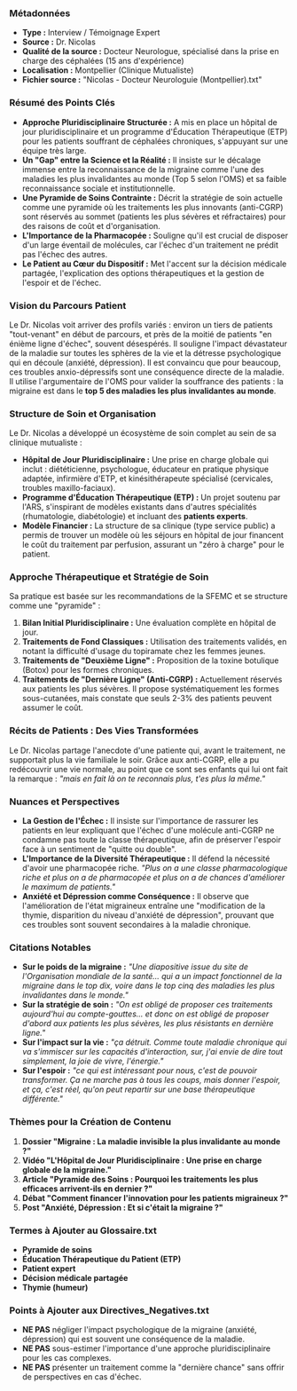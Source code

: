 ### Métadonnées

- **Type :** Interview / Témoignage Expert
- **Source :** Dr. Nicolas
- **Qualité de la source :** Docteur Neurologue, spécialisé dans la prise en charge des céphalées (15 ans d'expérience)
- **Localisation :** Montpellier (Clinique Mutualiste)
- **Fichier source :** "Nicolas - Docteur Neurologuie (Montpellier).txt"

### Résumé des Points Clés

- **Approche Pluridisciplinaire Structurée :** A mis en place un hôpital de jour pluridisciplinaire et un programme d'Éducation Thérapeutique (ETP) pour les patients souffrant de céphalées chroniques, s'appuyant sur une équipe très large.
- **Un "Gap" entre la Science et la Réalité :** Il insiste sur le décalage immense entre la reconnaissance de la migraine comme l'une des maladies les plus invalidantes au monde (Top 5 selon l'OMS) et sa faible reconnaissance sociale et institutionnelle.
- **Une Pyramide de Soins Contrainte :** Décrit la stratégie de soin actuelle comme une pyramide où les traitements les plus innovants (anti-CGRP) sont réservés au sommet (patients les plus sévères et réfractaires) pour des raisons de coût et d'organisation.
- **L'Importance de la Pharmacopée :** Souligne qu'il est crucial de disposer d'un large éventail de molécules, car l'échec d'un traitement ne prédit pas l'échec des autres.
- **Le Patient au Cœur du Dispositif :** Met l'accent sur la décision médicale partagée, l'explication des options thérapeutiques et la gestion de l'espoir et de l'échec.

### Vision du Parcours Patient

Le Dr. Nicolas voit arriver des profils variés : environ un tiers de patients "tout-venant" en début de parcours, et près de la moitié de patients "en énième ligne d'échec", souvent désespérés. Il souligne l'impact dévastateur de la maladie sur toutes les sphères de la vie et la détresse psychologique qui en découle (anxiété, dépression). Il est convaincu que pour beaucoup, ces troubles anxio-dépressifs sont une conséquence directe de la maladie. Il utilise l'argumentaire de l'OMS pour valider la souffrance des patients : la migraine est dans le **top 5 des maladies les plus invalidantes au monde**.

### Structure de Soin et Organisation

Le Dr. Nicolas a développé un écosystème de soin complet au sein de sa clinique mutualiste :

- **Hôpital de Jour Pluridisciplinaire :** Une prise en charge globale qui inclut : diététicienne, psychologue, éducateur en pratique physique adaptée, infirmière d'ETP, et kinésithérapeute spécialisé (cervicales, troubles maxillo-faciaux).
- **Programme d'Éducation Thérapeutique (ETP) :** Un projet soutenu par l'ARS, s'inspirant de modèles existants dans d'autres spécialités (rhumatologie, diabétologie) et incluant des **patients experts**.
- **Modèle Financier :** La structure de sa clinique (type service public) a permis de trouver un modèle où les séjours en hôpital de jour financent le coût du traitement par perfusion, assurant un "zéro à charge" pour le patient.

### Approche Thérapeutique et Stratégie de Soin

Sa pratique est basée sur les recommandations de la SFEMC et se structure comme une "pyramide" :

1. **Bilan Initial Pluridisciplinaire :** Une évaluation complète en hôpital de jour.
2. **Traitements de Fond Classiques :** Utilisation des traitements validés, en notant la difficulté d'usage du topiramate chez les femmes jeunes.
3. **Traitements de "Deuxième Ligne" :** Proposition de la toxine botulique (Botox) pour les formes chroniques.
4. **Traitements de "Dernière Ligne" (Anti-CGRP) :** Actuellement réservés aux patients les plus sévères. Il propose systématiquement les formes sous-cutanées, mais constate que seuls 2-3% des patients peuvent assumer le coût.

### Récits de Patients : Des Vies Transformées

Le Dr. Nicolas partage l'anecdote d'une patiente qui, avant le traitement, ne supportait plus la vie familiale le soir. Grâce aux anti-CGRP, elle a pu redécouvrir une vie normale, au point que ce sont ses enfants qui lui ont fait la remarque : _"mais en fait là on te reconnais plus, t'es plus la même."_

### Nuances et Perspectives

- **La Gestion de l'Échec :** Il insiste sur l'importance de rassurer les patients en leur expliquant que l'échec d'une molécule anti-CGRP ne condamne pas toute la classe thérapeutique, afin de préserver l'espoir face à un sentiment de "quitte ou double".
- **L'Importance de la Diversité Thérapeutique :** Il défend la nécessité d'avoir une pharmacopée riche. _"Plus on a une classe pharmacologique riche et plus on a de pharmacopée et plus on a de chances d'améliorer le maximum de patients."_
- **Anxiété et Dépression comme Conséquence :** Il observe que l'amélioration de l'état migraineux entraîne une "modification de la thymie, disparition du niveau d'anxiété de dépression", prouvant que ces troubles sont souvent secondaires à la maladie chronique.

### Citations Notables

- **Sur le poids de la migraine :** _"Une diapositive issue du site de l'Organisation mondiale de la santé... qui a un impact fonctionnel de la migraine dans le top dix, voire dans le top cinq des maladies les plus invalidantes dans le monde."_
- **Sur la stratégie de soin :** _"On est obligé de proposer ces traitements aujourd'hui au compte-gouttes... et donc on est obligé de proposer d'abord aux patients les plus sévères, les plus résistants en dernière ligne."_
- **Sur l'impact sur la vie :** _"ça détruit. Comme toute maladie chronique qui va s'immiscer sur les capacités d'interaction, sur, j'ai envie de dire tout simplement, la joie de vivre, l'énergie."_
- **Sur l'espoir :** _"ce qui est intéressant pour nous, c'est de pouvoir transformer. Ça ne marche pas à tous les coups, mais donner l'espoir, et ça, c'est réel, qu'on peut repartir sur une base thérapeutique différente."_

### Thèmes pour la Création de Contenu

1. **Dossier "Migraine : La maladie invisible la plus invalidante au monde ?"**
2. **Vidéo "L'Hôpital de Jour Pluridisciplinaire : Une prise en charge globale de la migraine."**
3. **Article "Pyramide des Soins : Pourquoi les traitements les plus efficaces arrivent-ils en dernier ?"**
4. **Débat "Comment financer l'innovation pour les patients migraineux ?"**
5. **Post "Anxiété, Dépression : Et si c'était la migraine ?"**

### Termes à Ajouter au Glossaire.txt

- **Pyramide de soins**
- **Éducation Thérapeutique du Patient (ETP)**
- **Patient expert**
- **Décision médicale partagée**
- **Thymie (humeur)**

### Points à Ajouter aux Directives_Negatives.txt

- **NE PAS** négliger l'impact psychologique de la migraine (anxiété, dépression) qui est souvent une conséquence de la maladie.
- **NE PAS** sous-estimer l'importance d'une approche pluridisciplinaire pour les cas complexes.
- **NE PAS** présenter un traitement comme la "dernière chance" sans offrir de perspectives en cas d'échec.
